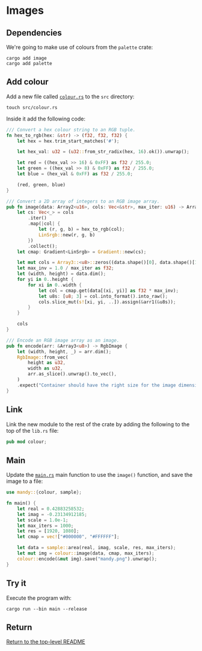 # Images

## Dependencies

We're going to make use of colours from the `palette` crate:

```shell
cargo add image
cargo add palette
```

## Add colour

Add a new file called [`colour.rs`](./src/colour.rs) to the `src` directory:

```shell
touch src/colour.rs
```

Inside it add the following code:

```rust
/// Convert a hex colour string to an RGB tuple.
fn hex_to_rgb(hex: &str) -> (f32, f32, f32) {
    let hex = hex.trim_start_matches('#');

    let hex_val: u32 = (u32::from_str_radix(hex, 16).ok()).unwrap();

    let red = ((hex_val >> 16) & 0xFF) as f32 / 255.0;
    let green = ((hex_val >> 8) & 0xFF) as f32 / 255.0;
    let blue = (hex_val & 0xFF) as f32 / 255.0;

    (red, green, blue)
}

/// Convert a 2D array of integers to an RGB image array.
pub fn image(data: Array2<u16>, cols: Vec<&str>, max_iter: u16) -> Array3<u8> {
    let cs: Vec<_> = cols
        .iter()
        .map(|col| {
            let (r, g, b) = hex_to_rgb(col);
            LinSrgb::new(r, g, b)
        })
        .collect();
    let cmap: Gradient<LinSrgb> = Gradient::new(cs);

    let mut cols = Array3::<u8>::zeros((data.shape()[0], data.shape()[1], 3));
    let max_inv = 1.0 / max_iter as f32;
    let (width, height) = data.dim();
    for yi in 0..height {
        for xi in 0..width {
            let col = cmap.get(data[(xi, yi)] as f32 * max_inv);
            let u8s: [u8; 3] = col.into_format().into_raw();
            cols.slice_mut(s![xi, yi, ..]).assign(&arr1(&u8s));
        }
    }

    cols
}

/// Encode an RGB image array as an image.
pub fn encode(arr: &Array3<u8>) -> RgbImage {
    let (width, height, _) = arr.dim();
    RgbImage::from_vec(
        height as u32,
        width as u32,
        arr.as_slice().unwrap().to_vec(),
    )
    .expect("Container should have the right size for the image dimensions.")
}
```

## Link

Link the new module to the rest of the crate by adding the following to the top of the `lib.rs` file:

```rust
pub mod colour;
```

## Main

Update the [`main.rs`](./src/bin/main.rs) main function to use the `image()` function, and save the image to a file:

```rust
use mandy::{colour, sample};

fn main() {
    let real = 0.42883258532;
    let imag = -0.23134912185;
    let scale = 1.0e-1;
    let max_iters = 1000;
    let res = [1920, 1080];
    let cmap = vec!["#000000", "#FFFFFF"];

    let data = sample::area(real, imag, scale, res, max_iters);
    let mut img = colour::image(data, cmap, max_iters);
    colour::encode(&mut img).save("mandy.png").unwrap();
}
```

## Try it

Execute the program with:

```shell
cargo run --bin main --release
```

## Return

[Return to the top-level README](./../../README.md)
